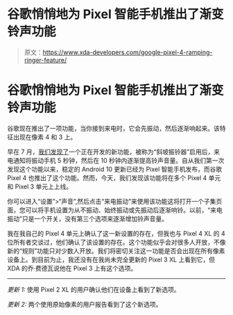 # 谷歌悄悄地为 Pixel 智能手机推出了渐变铃声功能

> 原文：<https://www.xda-developers.com/google-pixel-4-ramping-ringer-feature/>

# 谷歌悄悄地为 Pixel 智能手机推出了渐变铃声功能

谷歌现在推出了一项功能，当你接到来电时，它会先振动，然后逐渐响起来。该特征出现在像素 4 和 3 上。

早在 7 月，[我们发现了](https://www.xda-developers.com/google-pixel-android-q-rules-ramping-ringer-now-playing-album-art/)一个正在开发的新功能，被称为“斜坡振铃器”启用后，来电通知将振动手机 5 秒钟，然后在 10 秒钟内逐渐提高铃声音量。自从我们第一次发现这个功能以来，稳定的 Android 10 更新已经为 Pixel 智能手机发布，而谷歌 Pixel 4 也推出了这个功能。然而，今天，我们发现该功能将在多个 Pixel 4 单元和 Pixel 3 单元上上线。

你可以进入“设置”>“声音”,然后点击“来电振动”来使用该功能这将打开一个子集页面，您可以将手机设置为从不振动、始终振动或先振动后逐渐响铃。以前，“来电振动”只是一个开关，没有第三个选项来逐渐增加铃声音量。

我在我自己的 Pixel 4 单元上确认了这一新设置的存在，但我也与 Pixel 4 XL 的 4 位所有者交谈过，他们确认了该设置的存在。这个功能似乎会对很多人开放，不像新的“规则”功能只对少数人开放。我们将密切关注这一功能是否会出现在所有像素设备上。到目前为止，我还没有在我尚未完全更新的 Pixel 3 XL 上看到它，但 XDA 的乔·费德瓦说他在 Pixel 3 上有这个选项。

* * *

*更新 1:* 使用 Pixel 2 XL 的用户确认他们在设备上看到了新选项。

*更新 2:* 两个使用原始像素的用户报告看到了这个新选项。